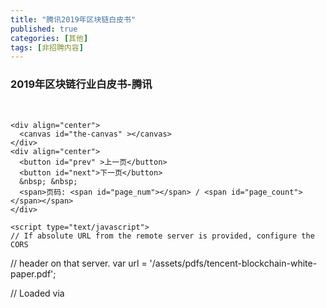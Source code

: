 ```yaml
---
title: "腾讯2019年区块链白皮书"
published: true
categories: [其他]
tags: [非招聘内容]
---
```


### 2019年区块链行业白皮书-腾讯

<br>

<html lang="en" dir="ltr">
  <head>
    <meta charset="utf-8">
    <title></title>
  </head>
  <body>
    <script src="https://cdn.bootcss.com/pdf.js/2.2.228/pdf.js"></script>

    <div align="center">
      <canvas id="the-canvas" ></canvas>
    </div>
    <div align="center">
      <button id="prev" >上一页</button>
      <button id="next">下一页</button>
      &nbsp; &nbsp;
      <span>页码: <span id="page_num"></span> / <span id="page_count"></span></span>
    </div>
    
    <script type="text/javascript">
    // If absolute URL from the remote server is provided, configure the CORS
// header on that server.
var url = '/assets/pdfs/tencent-blockchain-white-paper.pdf';

// Loaded via <script> tag, create shortcut to access PDF.js exports.
var pdfjsLib = window['pdfjs-dist/build/pdf'];

// The workerSrc property shall be specified.
pdfjsLib.GlobalWorkerOptions.workerSrc = 'https://cdn.bootcss.com/pdf.js/2.2.228/pdf.worker.js';

var pdfDoc = null,
  pageNum = 1,
  pageRendering = false,
  pageNumPending = null,
  scale = 1,
  canvas = document.getElementById('the-canvas'),
  ctx = canvas.getContext('2d');

/**
* Get page info from document, resize canvas accordingly, and render page.
* @param num Page number.
*/
function renderPage(num) {
pageRendering = true;
// Using promise to fetch the page
pdfDoc.getPage(num).then(function(page) {
  var viewport = page.getViewport({scale: scale});
  canvas.height = viewport.height;
  canvas.width = viewport.width;

  // Render PDF page into canvas context
  var renderContext = {
    canvasContext: ctx,
    viewport: viewport
  };
  var renderTask = page.render(renderContext);

  // Wait for rendering to finish
  renderTask.promise.then(function() {
    pageRendering = false;
    if (pageNumPending !== null) {
      // New page rendering is pending
      renderPage(pageNumPending);
      pageNumPending = null;
    }
  });
});

// Update page counters
document.getElementById('page_num').textContent = num;
}

/**
* If another page rendering in progress, waits until the rendering is
* finised. Otherwise, executes rendering immediately.
*/
function queueRenderPage(num) {
if (pageRendering) {
  pageNumPending = num;
} else {
  renderPage(num);
}
}

/**
* Displays previous page.
*/
function onPrevPage() {
if (pageNum <= 1) {
  return;
}
pageNum--;
queueRenderPage(pageNum);
}
document.getElementById('prev').addEventListener('click', onPrevPage);

/**
* Displays next page.
*/
function onNextPage() {
if (pageNum >= pdfDoc.numPages) {
  return;
}
pageNum++;
queueRenderPage(pageNum);
}
document.getElementById('next').addEventListener('click', onNextPage);

/**
* Asynchronously downloads PDF.
*/
pdfjsLib.getDocument(url).promise.then(function(pdfDoc_) {
pdfDoc = pdfDoc_;
document.getElementById('page_count').textContent = pdfDoc.numPages;

// Initial/first page rendering
renderPage(pageNum);
});
    </script>
  </body>
</html>
